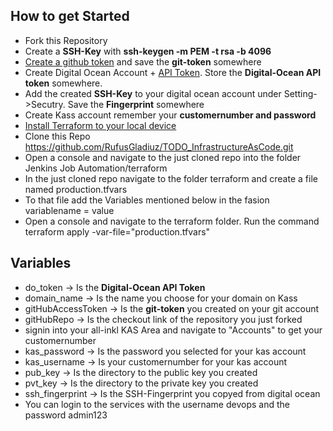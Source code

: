 ## How to get Started
- Fork this Repository
- Create a **SSH-Key** with **ssh-keygen -m PEM -t rsa -b 4096**
- [Create a github token](https://docs.cachethq.io/docs/github-oauth-token#:~:text=Generate%20a%20new%20token,list%20of%20tokens%20from%20before.) and save the **git-token** somewhere
- Create Digital Ocean Account + [API Token](https://www.digitalocean.com/docs/apis-clis/api/create-personal-access-token/#:~:text=To%20generate%20a%20personal%20access,the%20Generate%20New%20Token%20button.). Store the **Digital-Ocean API token** somewhere.
- Add the created **SSH-Key** to your digital ocean account under Setting->Secutry. Save the **Fingerprint** somewhere
- Create Kass account remember your **customernumber and password**
- [Install Terraform to your local device](https://learn.hashicorp.com/tutorials/terraform/install-cli)
- Clone this Repo https://github.com/RufusGladiuz/TODO_InfrastructureAsCode.git
- Open a console and navigate to the just cloned repo into the folder Jenkins Job Automation/terraform
- In the just cloned repo navigate to the folder terraform and create a file named production.tfvars
- To that file add the Variables mentioned below in the fasion variablename = value
- Open a console and navigate to the terraform folder. Run the command terraform apply -var-file="production.tfvars"

## Variables
- do_token -> Is the **Digital-Ocean API Token**
- domain_name -> Is the name you choose for your domain on Kass
- gitHubAccessToken -> Is the **git-token** you created on your git account
- gitHubRepo -> Is the checkout link of the repository you just forked
- signin into your all-inkl KAS Area and navigate to "Accounts" to get your customernumber
- kas_password -> Is the password you selected for your kas account
- kas_username -> Is your customernumber for your kas account
- pub_key -> Is the directory to the public key you created
- pvt_key -> Is the directory to the private key you created
- ssh_fingerprint -> Is the SSH-Fingerprint you copyed from digital ocean
- You can login to the services with the username devops and the password admin123

